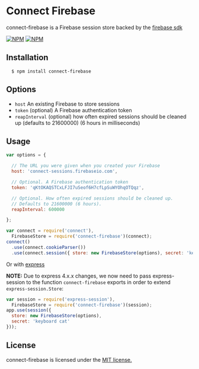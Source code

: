 # Connect Firebase

connect-firebase is a Firebase session store backed by the [firebase sdk](https://www.firebase.com/docs/nodejs-quickstart.html)

[![NPM](https://nodei.co/npm/connect-firebase.png)](https://nodei.co/npm/connect-firebase/)
[![NPM](https://nodei.co/npm-dl/connect-firebase.png)](https://nodei.co/npm-dl/connect-firebase/)

## Installation

      $ npm install connect-firebase

## Options
  
  - `host` An existing Firebase to store sessions
  - `token` (optional) A Firebase authentication token
  - `reapInterval` (optional) how often expired sessions should be cleaned up (defaults to 21600000) (6 hours in milliseconds)


## Usage

```js
var options = {

  // The URL you were given when you created your Firebase
  host: 'connect-sessions.firebaseio.com',

  // Optional. A Firebase authentication token
  token: 'qKtOKAQSTCxLFJI7uSeof6H7cfLpSuWYOhqOTQqz',

  // Optional. How often expired sessions should be cleaned up.
  // Defaults to 21600000 (6 hours).
  reapInterval: 600000

};

var connect = require('connect'),
  FirebaseStore = require('connect-firebase')(connect);
connect()
  .use(connect.cookieParser())
  .use(connect.session({ store: new FirebaseStore(options), secret: 'keyboard cat'}))
```

 Or with [express](http://expressjs.com/)
 
 **NOTE:** Due to express 4.x.x changes, we now need to pass express-session to the function `connect-firebase` exports in order to extend `express-session.Store`:

```js
var session = require('express-session'),
  FirebaseStore = require('connect-firebase')(session);
app.use(session({
  store: new FirebaseStore(options), 
  secret: 'keyboard cat' 
}));
```

## License

connect-firebase is licensed under the [MIT license.](https://github.com/ca98am79/connect-firebase/blob/master/LICENSE)